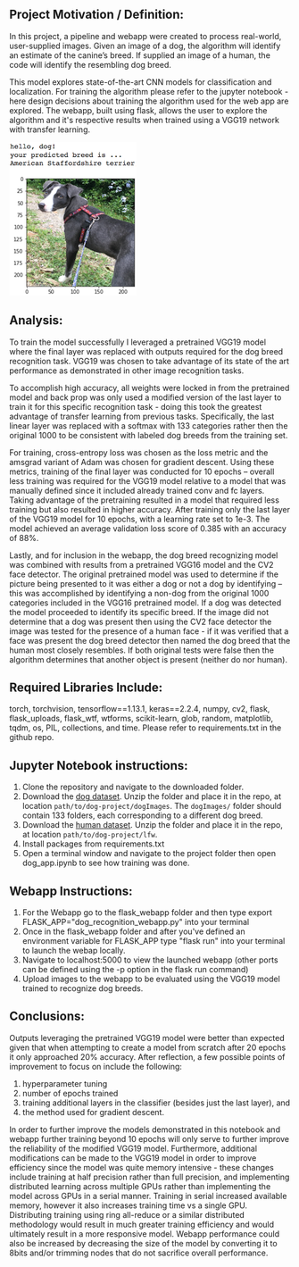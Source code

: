 [//]: # (Image References)
[//]: # (Image References)

[image1]: ./images/sample_dog_output.png "Sample Output"
[image2]: ./images/vgg16_model.png "VGG-16 Model Layers"
[image3]: ./images/vgg16_model_draw.png "VGG16 Model Figure"


## Project Motivation / Definition:

In this project, a pipeline and webapp were created to process real-world, user-supplied images.  Given an image of a dog, the algorithm will identify an estimate of the canine’s breed.  If supplied an image of a human, the code will identify the resembling dog breed.  

This model explores state-of-the-art CNN models for classification and localization.  For training the algorithm please refer to  the jupyter notebook - here design decisions about training the algorithm used for the web app are explored.  The webapp, built using flask, allows the user to explore the algorithm and it's respective results when trained using a VGG19 network with transfer learning.  

![Sample Output][image1]

## Analysis:

To train the model successfully I leveraged a pretrained VGG19 model where the final layer was replaced with outputs required for the dog breed recognition task.  VGG19 was chosen to take advantage of its state of the art performance as demonstrated in other image recognition tasks.

To accomplish high accuracy, all weights were locked in from the pretrained model and back prop was only used a modified version of the last layer to train it for this specific recognition task - doing this took the greatest advantage of transfer learning from previous tasks. Specifically, the last linear layer was replaced with a softmax with 133 categories rather then the original 1000 to be consistent with labeled dog breeds from the training set.

For training, cross-entropy loss was chosen as the loss metric and the amsgrad variant of Adam was chosen for gradient descent.  Using these metrics, training of the final layer was conducted for 10 epochs – overall less training was required for the VGG19 model relative to a model that was manually defined since it included already trained conv and fc layers. Taking advantage of the pretraining resulted in a model that required less training but also resulted in higher accuracy.  After training only the last layer of the VGG19 model for 10 epochs, with a learning rate set to 1e-3.  The model achieved an average validation loss score of 0.385 with an accuracy of 88%.  

Lastly, and for inclusion in the webapp, the dog breed recognizing model was combined with results from a pretrained VGG16 model and the CV2 face detector.  The original pretrained model was used to determine if the picture being presented to it was either a dog or not a dog by identifying – this was accomplished by identifying a non-dog from the original 1000 categories included in the VGG16 pretrained model.  If a dog was detected the model proceeded to identify its specific breed.  If the image did not determine that a dog was present then using the CV2 face detector the image was tested for the presence of a human face - if it was verified that a face was present the dog breed detector then named the dog breed that the human most closely resembles.  If both original tests were false then the algorithm determines that another object is present (neither do nor human). 


## Required Libraries Include:

torch, torchvision, tensorflow==1.13.1, keras==2.2.4, numpy, cv2, flask, flask_uploads, flask_wtf, wtforms, scikit-learn, glob, random, matplotlib, tqdm, os, PIL, collections, and time.  Please refer to requirements.txt in the github repo.


## Jupyter Notebook instructions:

1. Clone the repository and navigate to the downloaded folder.
2. Download the [dog dataset](https://s3-us-west-1.amazonaws.com/udacity-aind/dog-project/dogImages.zip).  Unzip the folder and place it in the repo, at location `path/to/dog-project/dogImages`.  The `dogImages/` folder should contain 133 folders, each corresponding to a different dog breed.
3. Download the [human dataset](http://vis-www.cs.umass.edu/lfw/lfw.tgz).  Unzip the folder and place it in the repo, at location `path/to/dog-project/lfw`.   
4. Install packages from requirements.txt
5. Open a terminal window and navigate to the project folder then open dog_app.ipynb to see how training was done.


## Webapp Instructions:

1. For the Webapp go to the flask_webapp folder and then type export FLASK_APP="dog_recognition_webapp.py" into your terminal
2. Once in the flask_webapp folder and after you've defined an environment variable for FLASK_APP type "flask run" into your terminal to launch the webap locally.
3. Navigate to localhost:5000 to view the launched webapp (other ports can be defined using the -p option in the flask run command)
4. Upload images to the webapp to be evaluated using the VGG19 model trained to recognize dog breeds.

## Conclusions:

Outputs leveraging the pretrained VGG19 model were better than expected given that when attempting to create a model from scratch after 20 epochs it only approached 20% accuracy.  After reflection, a few possible points of improvement to focus on include the following: 

1) hyperparameter tuning
2) number of epochs trained
3) training additional layers in the classifier (besides just the last layer), and 
4) the method used for gradient descent. 

In order to further improve the models demonstrated in this notebook and webapp further training beyond 10 epochs will only serve to further improve the reliability of the modified VGG19 model. Furthermore, additional modifications can be made to the VGG19 model in order to improve efficiency since the model was quite memory intensive - these changes include training at half precision rather than full precision, and implementing distributed learning across multiple GPUs rather than implementing the model across GPUs in a serial manner. Training in serial increased available memory, however it also increases training time vs a single GPU. Distributing training using ring all-reduce or a similar distributed methodology would result in much greater training efficiency and would ultimately result in a more responsive model. Webapp performance could also be increased by decreasing the size of the model by converting it to 8bits and/or trimming nodes that do not sacrifice overall performance.
